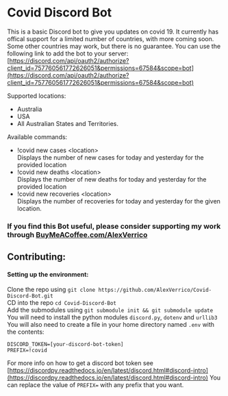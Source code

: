 # Covid Discord Bot

This is a basic Discord bot to give you updates on covid 19. It currently has offical support for a limited number of countries, with more coming soon. Some other countries may work, but there is no guarantee. You can use the following link to add the bot to your server:
[https://discord.com/api/oauth2/authorize?client_id=757760561772626051&permissions=67584&scope=bot](https://discord.com/api/oauth2/authorize?client_id=757760561772626051&permissions=67584&scope=bot)

Supported locations:
* Australia
* USA
* All Australian States and Territories.

Available commands:

* !covid new cases &lt;location&gt;  
Displays the number of new cases for today and yesterday for the provided location
* !covid new deaths &lt;location&gt;  
Displays the number of new deaths for today and yesterday for the provided location
* !covid new recoveries &lt;location&gt;  
Displays the number of recoveries for today and yesterday for the given location.


### If you find this Bot useful, please consider supporting my work through [BuyMeACoffee.com/AlexVerrico](https://www.buymeacoffee.com/AlexVerrico)

## Contributing:

#### Setting up the environment:
Clone the repo using `git clone https://github.com/AlexVerrico/Covid-Discord-Bot.git`  
CD into the repo `cd Covid-Discord-Bot`  
Add the submodules using `git submodule init && git submodule update`  
You will need to install the python modules `discord.py`, `dotenv` and `urllib3`  
You will also need to create a file in your home directory named `.env` with the contents:  
```
DISCORD_TOKEN=[your-discord-bot-token]
PREFIX=!covid
```  
For more info on how to get a discord bot token see [https://discordpy.readthedocs.io/en/latest/discord.html#discord-intro](https://discordpy.readthedocs.io/en/latest/discord.html#discord-intro)
You can replace the value of `PREFIX=` with any prefix that you want.
